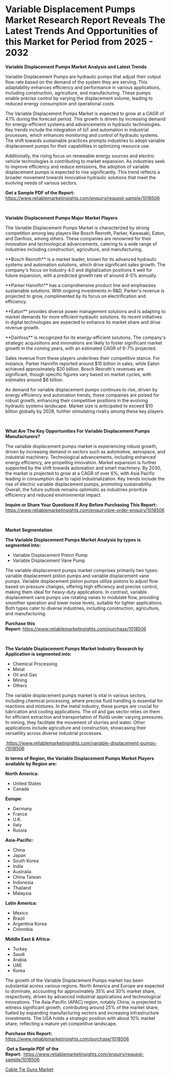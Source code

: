 <p><h1>Variable Displacement Pumps Market Research Report Reveals The Latest Trends And Opportunities of this Market for Period from 2025 - 2032</h1></p><p><strong>Variable Displacement Pumps Market Analysis and Latest Trends</strong></p>
<p><p>Variable Displacement Pumps are hydraulic pumps that adjust their output flow rate based on the demand of the system they are serving. This adaptability enhances efficiency and performance in various applications, including construction, agriculture, and manufacturing. These pumps enable precise control by varying the displacement volume, leading to reduced energy consumption and operational costs.</p><p>The Variable Displacement Pumps Market is expected to grow at a CAGR of 4.1% during the forecast period. This growth is driven by increasing demand for energy-efficient systems and advancements in hydraulic technologies. Key trends include the integration of IoT and automation in industrial processes, which enhances monitoring and control of hydraulic systems. The shift towards sustainable practices prompts industries to adopt variable displacement pumps for their capabilities in optimizing resource use.</p><p>Additionally, the rising focus on renewable energy sources and electric vehicle technologies is contributing to market expansion. As industries seek to improve efficiency and reduce emissions, the adoption of variable displacement pumps is expected to rise significantly. This trend reflects a broader movement towards innovative hydraulic solutions that meet the evolving needs of various sectors.</p></p>
<p><strong>Get a Sample PDF of the Report:&nbsp;</strong> <a href="https://www.reliablemarketinsights.com/enquiry/request-sample/1018506?utm_campaign=2624&utm_medium=2&utm_source=Github&utm_content=ia&utm_term=21022025&utm_id=variable-displacement-pumps">https://www.reliablemarketinsights.com/enquiry/request-sample/1018506</a></p>
<p>&nbsp;</p>
<p><strong>Variable Displacement Pumps Major Market Players</strong></p>
<p><p>The Variable Displacement Pumps Market is characterized by strong competition among key players like Bosch Rexroth, Parker, Kawasaki, Eaton, and Danfoss, among others. These companies are renowned for their innovation and technological advancements, catering to a wide range of industries including construction, agriculture, and manufacturing.</p><p>**Bosch Rexroth** is a market leader, known for its advanced hydraulic systems and automation solutions, which drive significant sales growth. The company's focus on Industry 4.0 and digitalization positions it well for future expansion, with a predicted growth rate of around 4-5% annually.</p><p>**Parker Hannifin** has a comprehensive product line and emphasizes sustainable solutions. With ongoing investments in R&D, Parker's revenue is projected to grow, complimented by its focus on electrification and efficiency.</p><p>**Eaton** provides diverse power management solutions and is adapting to market demands for more efficient hydraulic solutions. Its recent initiatives in digital technologies are expected to enhance its market share and drive revenue growth.</p><p>**Danfoss** is recognized for its energy-efficient solutions. The company's strategic acquisitions and innovations are likely to foster significant market growth in the coming years, with an estimated CAGR of 6-7% projected.</p><p>Sales revenue from these players underlines their competitive stance. For instance, Parker Hannifin reported around $15 billion in sales, while Eaton achieved approximately $20 billion. Bosch Rexroth's revenues are significant, though specific figures vary based on market cycles, with estimates around $6 billion.</p><p>As demand for variable displacement pumps continues to rise, driven by energy efficiency and automation trends, these companies are poised for robust growth, enhancing their competitive positions in the evolving hydraulic systems landscape. Market size is anticipated to exceed $10 billion globally by 2028, further stimulating rivalry among these key players.</p></p>
<p>&nbsp;</p>
<p><strong>What Are The Key Opportunities For Variable Displacement Pumps Manufacturers?</strong></p>
<p><p>The variable displacement pumps market is experiencing robust growth, driven by increasing demand in sectors such as automotive, aerospace, and industrial machinery. Technological advancements, including enhanced energy efficiency, are propelling innovation. Market expansion is further supported by the shift towards automation and smart machinery. By 2030, the market is projected to grow at a CAGR of over 6%, with Asia Pacific leading in consumption due to rapid industrialization. Key trends include the rise of electric variable displacement pumps, promoting sustainability. Overall, the future outlook remains optimistic as industries prioritize efficiency and reduced environmental impact.</p></p>
<p><strong>Inquire or Share Your Questions If Any Before Purchasing This Report:</strong> <a href="https://www.reliablemarketinsights.com/enquiry/pre-order-enquiry/1018506?utm_campaign=2624&utm_medium=2&utm_source=Github&utm_content=ia&utm_term=21022025&utm_id=variable-displacement-pumps">https://www.reliablemarketinsights.com/enquiry/pre-order-enquiry/1018506</a></p>
<p>&nbsp;</p>
<p><strong>Market Segmentation</strong></p>
<p><strong>The Variable Displacement Pumps Market Analysis by types is segmented into:</strong></p>
<p><ul><li>Variable Displacement Piston Pump</li><li>Variable Displacement Vane Pump</li></ul></p>
<p><p>The variable displacement pumps market comprises primarily two types: variable displacement piston pumps and variable displacement vane pumps. Variable displacement piston pumps utilize pistons to adjust flow based on pressure changes, offering high efficiency and precise control, making them ideal for heavy-duty applications. In contrast, variable displacement vane pumps use rotating vanes to modulate flow, providing smoother operation and lower noise levels, suitable for lighter applications. Both types cater to diverse industries, including construction, agriculture, and manufacturing.</p></p>
<p><strong>Purchase this Report:&nbsp;</strong><a href="https://www.reliablemarketinsights.com/purchase/1018506?utm_campaign=2624&utm_medium=2&utm_source=Github&utm_content=ia&utm_term=21022025&utm_id=variable-displacement-pumps">https://www.reliablemarketinsights.com/purchase/1018506</a></p>
<p>&nbsp;</p>
<p><strong>The Variable Displacement Pumps Market Industry Research by Application is segmented into:</strong></p>
<p><ul><li>Chemical Processing</li><li>Metal</li><li>Oil and Gas</li><li>Mining</li><li>Others</li></ul></p>
<p><p>The variable displacement pumps market is vital in various sectors, including chemical processing, where precise fluid handling is essential for reactions and mixtures. In the metal industry, these pumps are crucial for lubrication and cooling applications. The oil and gas sector relies on them for efficient extraction and transportation of fluids under varying pressures. In mining, they facilitate the movement of slurries and water. Other applications include agriculture and construction, showcasing their versatility across diverse industrial processes.</p></p>
<p><a href="https://www.reliablemarketinsights.com/variable-displacement-pumps-r1018506?utm_campaign=2624&utm_medium=2&utm_source=Github&utm_content=ia&utm_term=21022025&utm_id=variable-displacement-pumps">&nbsp;https://www.reliablemarketinsights.com/variable-displacement-pumps-r1018506</a></p>
<p><strong>In terms of Region, the Variable Displacement Pumps Market Players available by Region are:</strong></p>
<p>
    <p> <strong> North America: </strong>
        <ul>
            <li>United States</li>
            <li>Canada</li>
        </ul>
        </p> 
    <p> <strong> Europe: </strong>
        <ul>
            <li>Germany</li>
            <li>France</li>
            <li>U.K.</li>
            <li>Italy</li>
            <li>Russia</li>
        </ul>
        </p> 
    <p> <strong> Asia-Pacific: </strong>
        <ul>
            <li>China</li>
            <li>Japan</li>
            <li>South Korea</li>
            <li>India</li>
            <li>Australia</li>
            <li>China Taiwan</li>
            <li>Indonesia</li>
            <li>Thailand</li>
            <li>Malaysia</li>
        </ul>
        </p> 
    <p> <strong> Latin America: </strong>
        <ul>
            <li>Mexico</li>
            <li>Brazil</li>
            <li>Argentina Korea</li>
            <li>Colombia</li>
        </ul>
        </p> 
    <p> <strong> Middle East & Africa: </strong>
        <ul>
            <li>Turkey</li>
            <li>Saudi</li>
            <li>Arabia</li>
            <li>UAE</li>
            <li>Korea</li>
        </ul>
    </p>
    </p>
<p><p>The growth of the Variable Displacement Pumps market has been substantial across various regions. North America and Europe are expected to dominate, accounting for approximately 35% and 30% market share, respectively, driven by advanced industrial applications and technological innovations. The Asia-Pacific (APAC) region, notably China, is projected to witness significant growth, contributing around 25% of the market share, fueled by expanding manufacturing sectors and increasing infrastructure investments. The USA holds a strategic position with about 10% market share, reflecting a mature yet competitive landscape.</p></p>
<p><strong>Purchase this Report: </strong><a href="https://www.reliablemarketinsights.com/purchase/1018506?utm_campaign=2624&utm_medium=2&utm_source=Github&utm_content=ia&utm_term=21022025&utm_id=variable-displacement-pumps">https://www.reliablemarketinsights.com/purchase/1018506</a></p>
<p>&nbsp;<strong>Get a Sample PDF of the Report:&nbsp;&nbsp;</strong><a href="https://www.reliablemarketinsights.com/enquiry/request-sample/1018506?utm_campaign=2624&utm_medium=2&utm_source=Github&utm_content=ia&utm_term=21022025&utm_id=variable-displacement-pumps">https://www.reliablemarketinsights.com/enquiry/request-sample/1018506</a></p>
<p><strong></strong></p>
<p><p><a href="https://github.com/sadimsamid/Market-Research-Report-List-1/blob/main/cable-tie-guns-market.md?utm_campaign=2624&utm_medium=2&utm_source=Github&utm_content=ia&utm_term=21022025&utm_id=variable-displacement-pumps">Cable Tie Guns Market</a></p></p>